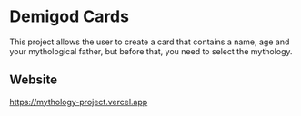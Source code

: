 # Demigod Cards

This project allows the user to create a card that contains a name, age and your mythological father, but before that, you need to select the mythology.

## Website

https://mythology-project.vercel.app
